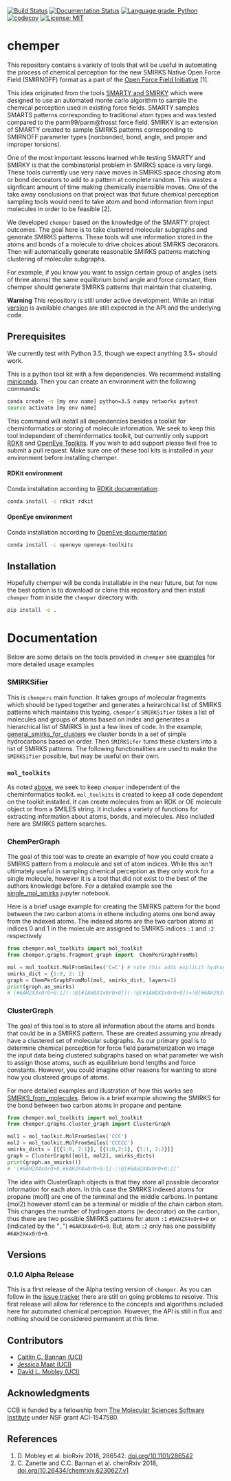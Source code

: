 [![Build Status](https://travis-ci.org/MobleyLab/chemper.svg?branch=master)](https://travis-ci.org/MobleyLab/chemper)
[![Documentation Status](https://readthedocs.org/projects/chemper/badge/?version=latest)](http://chemper.readthedocs.io/en/latest/?badge=latest)
[![Language grade: Python](https://img.shields.io/lgtm/grade/python/g/MobleyLab/chemper.svg?logo=lgtm&logoWidth=18)](https://lgtm.com/projects/g/MobleyLab/chemper/context:python)
[![codecov](https://codecov.io/gh/MobleyLab/chemper/branch/master/graph/badge.svg)](https://codecov.io/gh/MobleyLab/chemper)
[![License: MIT](https://img.shields.io/badge/License-MIT-yellow.svg)](https://opensource.org/licenses/MIT)

# chemper

This repository contains a variety of tools that will be useful in automating the process
of chemical perception for the new SMIRKS Native Open Force Field (SMIRNOFF) format
as a part of the [Open Force Field Initiative](http://openforcefield.org) [1].

This idea originated from the tools [SMARTY and SMIRKY](https://github.com/openforcefield/smarty) which
were designed to use an automated monte carlo algorithm to sample the chemical perception used
in existing force fields. SMARTY samples SMARTS patterns corresponding to traditional atom types and was
tested compared to the parm99/parm@frosst force field. SMIRKY is an extension of SMARTY created to sample SMIRKS
patterns corresponding to SMIRNOFF parameter types (nonbonded, bond, angle, and proper and improper torsions).

One of the most important lessons learned while testing SMARTY and SMIRKY is that the combinatorial problem
in SMIRKS space is very large. These tools currently use very naive moves in SMIRKS space chosing atom or
bond decorators to add to a pattern at complete random. This wastes a signficant amount of time making
chemically insensible moves. One of the take away conclusions on that project was that future chemical perception
sampling tools would need to take atom and bond information from input molecules in order to be feasible [2].

We developed `chemper` based on the knowledge of the SMARTY project outcomes.
The goal here is to take clustered molecular subgraphs and generate SMIRKS patterns.
These tools will use information stored in the atoms and bonds of a molecule to drive
choices about SMIRKS decorators. Then will automatically generate reasonable SMIRKS patterns
matching clustering of molecular subgraphs.

For example, if you know you want to assign certain group of angles (sets of three atoms)
the same equilibrium bond angle and force constant,
then chemper should generate SMIRKS patterns that maintain that clustering.

**Warning**
This repository is still under active development. While an initial [version](#versions) is available changes are still expected in the API and the underlying code.

## Prerequisites

We currently test with Python 3.5, though we expect anything 3.5+ should work.

This is a python tool kit with a few dependencies. We recommend installing
[miniconda](http://conda.pydata.org/miniconda.html). Then you can create an
environment with the following commands:

```bash
conda create -n [my env name] python=3.5 numpy networkx pytest
source activate [my env name]
```

This command will install all dependencies besides a toolkit for cheminformatics or storing of molecule
information. We seek to keep this tool independent of cheminformatics toolkit, but currently only support
[RDKit](http://www.rdkit.org/docs/index.html) and [OpenEye Toolkits](https://www.eyesopen.com/).
If you wish to add support please feel free to submit a pull request.
Make sure one of these tool kits is installed in your environment before installing chemper.

#### RDKit environment

Conda installation according to [RDKit documentation](http://www.rdkit.org/docs/Install.html):
```bash
conda install -c rdkit rdkit
```

#### OpenEye environment
Conda installation according to [OpenEye documentation](https://docs.eyesopen.com/toolkits/python/quickstart-python/linuxosx.html)
```bash
conda install -c openeye openeye-toolkits
```

## Installation

Hopefully chemper will be conda installable in the near future, but for now the best option
is to download or clone this repository and then install `chemper` from inside the `chemper` directory with:
```bash
pip install -e .
```

# Documentation

Below are some details on the tools provided in `chemper` see
[examples](https://github.com/MobleyLab/chemper/tree/master/examples) for more detailed usage examples

### SMIRKSifier

This is `chempers` main function.
It takes groups of molecular fragments which should be typed together and generates a heirarchical list
of SMIRKS patterns which maintains this typing.
`chemper`'s `SMIRKSifier` takes a list of molecules and groups of atoms based on index and generates
a hierarchical list of SMIRKS in just a few lines of code.
In the example, [general_smirks_for_clusters](https://chemper.readthedocs.io/en/latest/examples/general_smirks_for_clusters.html)
we cluster bonds in a set of simple hydrocarbons based on order. Then `SMIRKSifer` turns these clusters into a list of SMIRKS patterns.
The following functionalities are used to make the `SMIRKSifier` possible, but may be useful on their own.

### `mol_toolkits`

As noted [above](#installation), we seek to keep `chemper` independent of the cheminformatics toolkit.
`mol_toolkits` is created to keep all code dependent on the toolkit installed. It can create molecules from
an RDK or OE molecule object or from a SMILES string. It includes a variety of functions for extracting information
about atoms, bonds, and molecules. Also included here are SMIRKS pattern searches.

### ChemPerGraph

The goal of this tool was to create an example of how you could create a SMIRKS pattern from a
molecule and set of atom indices.
While this isn't ultimately useful in sampling chemical perception as they
only work for a single molecule, however it is a tool that did not exist to the best of the authors knowledge before.
For a detailed example see the [single_mol_smirks](examples/using_fragment_graph/single_mol_smirks.ipynb)
jupyter notebook.

Here is a brief usage example for creating the SMIRKS pattern for the bond between the two carbon
atoms in ethene including atoms one bond away from the indexed atoms. The indexed atoms are the two carbon
atoms at indices 0 and 1 in the molecule are assigned to SMIRKS indices `:1` and `:2` respectively

```python
from chemper.mol_toolkits import mol_toolkit
from chemper.graphs.fragment_graph import  ChemPerGraphFromMol

mol = mol_toolkit.MolFromSmiles('C=C') # note this adds explicit hydrogens to your molecule
smirks_dict = {1:0, 2: 1}
graph = ChemPerGraphFromMol(mol, smirks_dict, layers=1)
print(graph.as_smirks)
# [#6AH2X3x0r0+0:1](-!@[#1AH0X1x0r0+0])(-!@[#1AH0X1x0r0+0])=!@[#6AH2X3x0r0+0:2](-!@[#1AH0X1x0r0+0])-!@[#1AH0X1x0r0+0]
```

### ClusterGraph

The goal of this tool is to store all information about the atoms and bonds that could be in a SMIRKS pattern.
These are created assuming you already have a clustered set of molecular subgraphs. As our primary goal is to
determine chemical perception for force field parameterization we image the input data being clustered subgraphs
based on what parameter we wish to assign those atoms, such as equilibrium
bond lengths and force constants. However, you could imagine other reasons for wanting to store how you clustered groups
of atoms.

For more detailed examples and illustration of how this works see [SMIRKS_from_molecules](examples/using_cluster_graph/SMIRKS_from_molecules.ipynb).
Below is a brief example showing the SMIRKS for the bond between two carbon atoms in propane and pentane.

```python
from chemper.mol_toolkits import mol_toolkit
from chemper.graphs.cluster_graph import ClusterGraph

mol1 = mol_toolkit.MolFromSmiles('CCC')
mol2 = mol_toolkit.MolFromSmiles('CCCCC')
smirks_dicts = [[{1:0, 2:1}], [{1:0,2:1}, {1:1, 2:2}]]
graph = ClusterGraph([mol1, mol2], smirks_dicts)
print(graph.as_smirks())
# '[#6AH2X4x0r0+0,#6AH3X4x0r0+0:1]-;!@[#6AH2X4x0r0+0:2]'
```

The idea with ClusterGraph objects is that they store all possible decorator information for each atom.
In this case the SMIRKS indexed atoms for propane (mol1) are one of the terminal and the middle carbons.
In pentane (mol2) however atom1 can be a terminal or middle of the chain carbon atom. This changes the number of
hydrogen atoms (`Hn` decorator) on the carbon, thus there are two possible SMIRKS patterns for atom `:1`
`#6AH2X4x0r0+0` or (indicated by the "`,`") `#6AH3X4x0r0+0`. But, atom `:2` only has one possibility `#6AH2X4x0r0+0`.

## Versions

### 0.1.0 Alpha Release
This is a first release of the Alpha testing version of `chemper`. As you can follow in the [issue tracker](https://github.com/MobleyLab/chemper/issues) there are still
on going problems to resolve. This first release will allow for reference to the concepts and algorithms included here
for automated chemical perception. However, the API is still in flux and nothing should be considered permanent at this time.

## Contributors

* [Caitlin C. Bannan (UCI)](https://github.com/bannanc)
* [Jessica Maat (UCI)](https://github.com/jmaat)
* [David L. Mobley (UCI)](https://github.com/davidlmobley)

## Acknowledgments

CCB is funded by a fellowship from [The Molecular Sciences Software Institute](http://molssi.org/) under NSF grant ACI-1547580.

## References

1. D. Mobley et al. bioRxiv 2018, 286542. [doi.org/10.1101/286542](http://doi.org/10.1101/286542)
2. C. Zanette and C.C. Bannan et al. chemRxiv 2018, [doi.org/10.26434/chemrxiv.6230627.v1](https://doi.org/10.26434/chemrxiv.6230627.v1)
